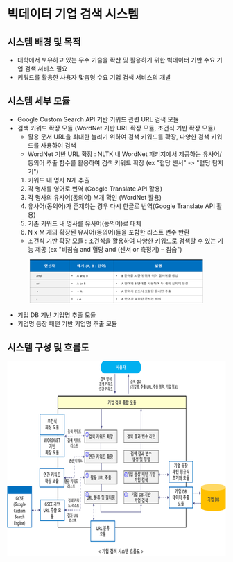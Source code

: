 # 
# 빅데이터 기업 검색 시스템 

## 시스템 배경 및 목적

* 대학에서 보유하고 있는 우수 기술을 확산 및 활용하기 위한 빅데이터 기반 수요 기업 검색 서비스 필요
* 키워드를 활용한 사용자 맞춤형 수요 기업 검색 서비스의 개발

## 시스템 세부 모듈 

* Google Custom Search API 기반 키워드 관련 URL 검색 모듈
* 검색 키워드 확장 모듈 (WordNet 기반 URL 확장 모듈, 조건식 기반 확장 모듈)
  * 활용 문서 URL을 최대한 늘리기 위하여 검색 키워드를 확장, 다양한 검색 키워드를 사용하여 검색
  * WordNet 기반 URL 확장 : NLTK 내 WordNet 패키지에서 제공하는 유사어/동의어 추출 함수를 활용하여 검색 키워드 확장 (ex "혈당 센서" -> "혈당 탐지기")
  1. 키워드 내 명사 N개 추출 
  2. 각 명사를 영어로 번역 (Google Translate API 활용)
  3. 각 명사의 유사어(동의어) M개 확인 (WordNet 활용)
  4. 유사어(동의어)가 존재하는 경우 다시 한글로 번역(Google Translate API 활용)
  5. 기존 키워드 내 명사를 유사어(동의어)로 대체
  6. N x M 개의 확장된 유사어(동의어)들을 포함한 리스트 변수 반환
  * 조건식 기반 확장 모듈 : 조건식을 활용하여 다양한 키워드로 검색할 수 있는 기능 제공 (ex "비침습 and 혈당 and (센서 or 측정기) – 침습")
<p align="center">
  <img src="condition.png" width=400 height=100>
</p>
  
* 기업 DB 기반 기업명 추출 모듈
* 기업명 등장 패턴 기반 기업명 추출 모듈

## 시스템 구성 및 흐름도

<p align="center">
  <img src="architecture.png" width=800 height=450>
</p>
